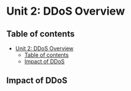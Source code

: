 # Unit 2: DDoS Overview


## Table of contents

- [Unit 2: DDoS Overview](#unit-2-ddos-overview)
  - [Table of contents](#table-of-contents)
  - [Impact of DDoS](#impact-of-ddos)


## Impact of DDoS

